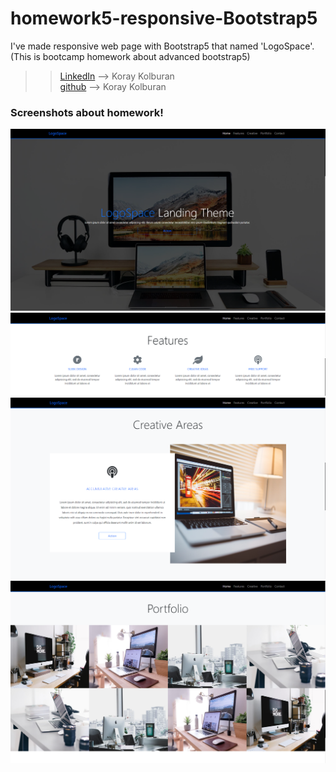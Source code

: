 # homework5-responsive-Bootstrap5
I've made responsive web page with Bootstrap5 that named 'LogoSpace'. (This is bootcamp homework about advanced bootstrap5)

> > [LinkedIn](https://www.linkedin.com/in/koray-kolburan/) --> Koray Kolburan
> > <br />
> > [github](https://github.com/koraykolburan) --> Koray Kolburan

 ### Screenshots about homework!
 ![Homework 5 ](img/screenshots/screenshot_1.png) 
 ![Homework 5 ](img/screenshots/screenshot_2.png) 
 ![Homework 5 ](img/screenshots/screenshot_3.png) 
 ![Homework 5 ](img/screenshots/screenshot_4.png) 
